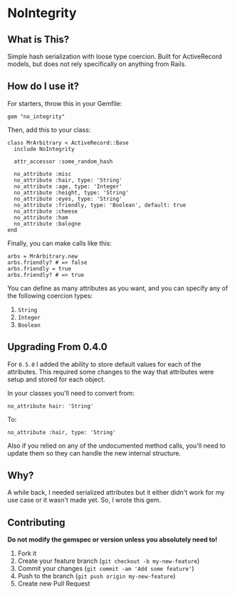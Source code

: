 # NoIntegrity

## What is This?

Simple hash serialization with loose type coercion.  Built for ActiveRecord models, but does not rely specifically on anything from Rails.

## How do I use it?

For starters, throw this in your Gemfile:

    gem "no_integrity"

Then, add this to your class:

    class MrArbitrary < ActiveRecord::Base
      include NoIntegrity

      attr_accessor :some_random_hash

      no_attribute :misc
      no_attribute :hair, type: 'String'
      no_attribute :age, type: 'Integer'
      no_attribute :height, type: 'String'
      no_attribute :eyes, type: 'String'
      no_attribute :friendly, type: 'Boolean', default: true
      no_attribute :cheese
      no_attribute :ham
      no_attribute :balogne
    end

Finally, you can make calls like this:

    arbs = MrArbitrary.new
    arbs.friendly? # => false
    arbs.friendly = true
    arbs.friendly? # => true

You can define as many attributes as you want, and you can specify any of the following coercion types:

1. `String`
2. `Integer`
3. `Boolean`

## Upgrading From 0.4.0

For `0.5.0` I added the ability to store default values for each of the attributes.  This required some changes to the way that attributes were setup and stored for each object.

In your classes you'll need to convert from:

    no_attribute hair: 'String'

To:

    no_attribute :hair, type: 'String'

Also if you relied on any of the undocumented method calls, you'll need to update them so they can handle the new internal structure.

## Why?

A while back, I needed serialized attributes but it either didn't work for my use case or it wasn't made yet.  So, I wrote this gem.

## Contributing

__Do not modify the gemspec or version unless you absolutely need to!__

1. Fork it
2. Create your feature branch (`git checkout -b my-new-feature`)
3. Commit your changes (`git commit -am 'Add some feature'`)
4. Push to the branch (`git push origin my-new-feature`)
5. Create new Pull Request

